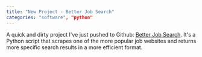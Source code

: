 ```yaml
---
title: "New Project - Better Job Search"
categories: "software", "python"
---
```


A quick and dirty project I've just pushed to Github: [Better Job Search](https://github.com/alexcg1/better-job-search). It's a Python script that scrapes one of the more popular job websites and returns more specific search results in a more efficient format.
